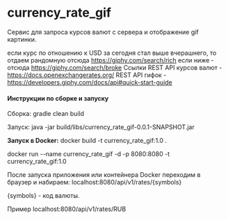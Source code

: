 # currency_rate_gif

Сервис для запроса курсов валют с сервера и отображение gif картинки.

если курс по отношению к USD за сегодня стал выше вчерашнего, то отдаем рандомную отсюда https://giphy.com/search/rich
если ниже - отсюда https://giphy.com/search/broke
Ссылки
REST API курсов валют - https://docs.openexchangerates.org/
REST API гифок - https://developers.giphy.com/docs/api#quick-start-guide
#### Инструкции по сборке и запуску

Сборка: 
gradle clean build

Запуск: 
java -jar build/libs/currency_rate_gif-0.0.1-SNAPSHOT.jar 

**Запуск в Docker:**
docker build -t currency_rate_gif:1.0 .

docker run --name currency_rate_gif -d -p 8080:8080 -t currency_rate_gif:1.0

После запуска приложения или контейнера Docker переходим в 
браузер и набираем:
localhost:8080/api/v1/rates/{symbols}

{symbols} - код валюты.
 
Пример localhost:8080/api/v1/rates/RUB
